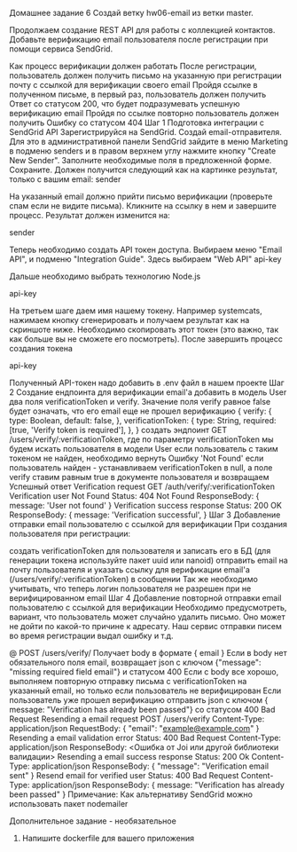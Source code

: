 Домашнее задание 6
Создай ветку hw06-email из ветки master.

Продолжаем создание REST API для работы с коллекцией контактов. Добавьте верификацию email пользователя после регистрации при помощи сервиса SendGrid.

Как процесс верификации должен работать
После регистрации, пользователь должен получить письмо на указанную при регистрации почту с ссылкой для верификации своего email
Пройдя ссылке в полученном письме, в первый раз, пользователь должен получить Ответ со статусом 200, что будет подразумевать успешную верификацию email
Пройдя по ссылке повторно пользователь должен получить Ошибку со статусом 404
Шаг 1
Подготовка интеграции с SendGrid API
Зарегистрируйся на SendGrid.
Создай email-отправителя. Для это в административной панели SendGrid зайдите в меню Marketing в подменю senders и в правом верхнем углу нажмите кнопку "Create New Sender". Заполните необходимые поля в предложенной форме. Сохраните. Должен получится следующий как на картинке результат, только с вашим email:
sender

На указанный email должно прийти письмо верификации (проверьте спам если не видите письма). Кликните на ссылку в нем и завершите процесс. Результат должен изменится на:

sender

Теперь необходимо создать API токен доступа. Выбираем меню "Email API", и подменю "Integration Guide". Здесь выбираем "Web API"
api-key

Дальше необходимо выбрать технологию Node.js

api-key

На третьем шаге даем имя нашему токену. Например systemcats, нажимаем кнопку сгенерировать и получаем результат как на скриншоте ниже. Необходимо скопировать этот токен (это важно, так как больше вы не сможете его посмотреть). После завершить процесс создания токена

api-key

Полученный API-токен надо добавить в .env файл в нашем проекте
Шаг 2
Создание ендпоинта для верификации email'а
добавить в модель User два поля verificationToken и verify. Значение поля verify равное false будет означать, что его email еще не прошел верификацию
{
verify: {
type: Boolean,
default: false,
},
verificationToken: {
type: String,
required: [true, 'Verify token is required'],
},
}
создать эндпоинт GET /users/verify/:verificationToken, где по параметру verificationToken мы будем искать пользователя в модели User
если пользователь с таким токеном не найден, необходимо вернуть Ошибку 'Not Found'
если пользователь найден - устанавливаем verificationToken в null, а поле verify ставим равным true в документе пользователя и возвращаем Успешный ответ
Verification request
GET /auth/verify/:verificationToken
Verification user Not Found
Status: 404 Not Found
ResponseBody: {
message: 'User not found'
}
Verification success response
Status: 200 OK
ResponseBody: {
message: 'Verification successful',
}
Шаг 3
Добавление отправки email пользователю с ссылкой для верификации
При создания пользователя при регистрации:

создать verificationToken для пользователя и записать его в БД (для генерации токена используйте пакет uuid или nanoid)
отправить email на почту пользователя и указать ссылку для верификации email'а (/users/verify/:verificationToken) в сообщении
Так же необходимо учитывать, что теперь логин пользователя не разрешен при не верифицированном email
Шаг 4
Добавление повторной отправки email пользователю с ссылкой для верификации
Необходимо предусмотреть, вариант, что пользователь может случайно удалить письмо. Оно может не дойти по какой-то причине к адресату. Наш сервис отправки писем во время регистрации выдал ошибку и т.д.

@ POST /users/verify/
Получает body в формате { email }
Если в body нет обязательного поля email, возвращает json с ключом {"message": "missing required field email"} и статусом 400
Если с body все хорошо, выполняем повторную отправку письма с verificationToken на указанный email, но только если пользователь не верифицирован
Если пользователь уже прошел верификацию отправить json с ключом { message: "Verification has already been passed"} со статусом 400 Bad Request
Resending a email request
POST /users/verify
Content-Type: application/json
RequestBody: {
"email": "example@example.com"
}
Resending a email validation error
Status: 400 Bad Request
Content-Type: application/json
ResponseBody: <Ошибка от Joi или другой библиотеки валидации>
Resending a email success response
Status: 200 Ok
Content-Type: application/json
ResponseBody: {
"message": "Verification email sent"
}
Resend email for verified user
Status: 400 Bad Request
Content-Type: application/json
ResponseBody: {
message: "Verification has already been passed"
}
Примечание: Как альтернативу SendGrid можно использовать пакет nodemailer

Дополнительное задание - необязательное

1. Напишите dockerfile для вашего приложения
